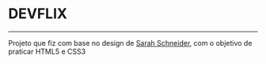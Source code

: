 # DEVFLIX
***
Projeto que fiz com base no design de <a href="https://github.com/ssschneider">Sarah Schneider</a>, com o objetivo de praticar HTML5 e CSS3
 
